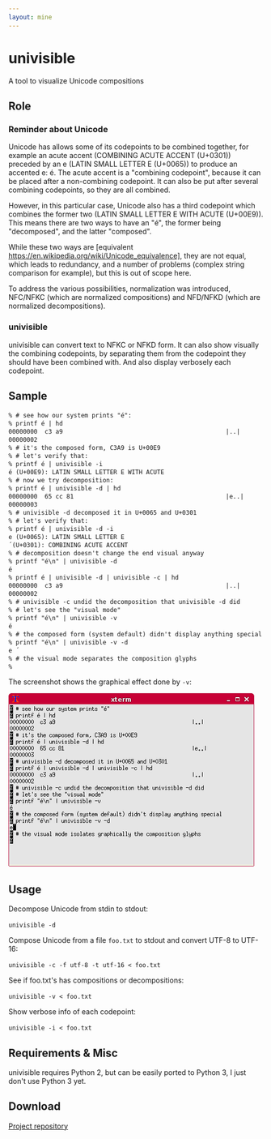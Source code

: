 ```yaml
---
layout: mine
---
```


# univisible

A tool to visualize Unicode compositions

## Role ##

### Reminder about Unicode ###

Unicode has allows some of its codepoints to be combined together, for example an acute accent (COMBINING ACUTE ACCENT (U+0301)) preceded by an e (LATIN SMALL LETTER E (U+0065)) to produce an accented e: é. The acute accent is a "combining codepoint", because it can be placed after a non-combining codepoint. It can also be put after several combining codepoints, so they are all combined.

However, in this particular case, Unicode also has a third codepoint which combines the former two (LATIN SMALL LETTER E WITH ACUTE (U+00E9)). This means there are two ways to have an "é", the former being "decomposed", and the latter "composed".

While these two ways are [equivalent https://en.wikipedia.org/wiki/Unicode_equivalence], they are not equal, which leads to redundancy, and a number of problems (complex string comparison for example), but this is out of scope here.

To address the various possibilities, normalization was introduced, NFC/NFKC (which are normalized compositions) and NFD/NFKD (which are normalized decompositions).

### univisible ###

univisible can convert text to NFKC or NFKD form. It can also show visually the combining codepoints, by separating them from the codepoint they should have been combined with. And also display verbosely each codepoint.

## Sample ##

```
% # see how our system prints "é":
% printf é | hd
00000000  c3 a9                                             |..|
00000002
% # it's the composed form, C3A9 is U+00E9
% # let's verify that:
% printf é | univisible -i
é (U+00E9): LATIN SMALL LETTER E WITH ACUTE
% # now we try decomposition:
% printf é | univisible -d | hd
00000000  65 cc 81                                          |e..|
00000003
% # univisible -d decomposed it in U+0065 and U+0301
% # let's verify that:
% printf é | univisible -d -i
e (U+0065): LATIN SMALL LETTER E
́ (U+0301): COMBINING ACUTE ACCENT
% # decomposition doesn't change the end visual anyway
% printf "é\n" | univisible -d
é
% printf é | univisible -d | univisible -c | hd
00000000  c3 a9                                             |..|
00000002
% # univisible -c undid the decomposition that univisible -d did
% # let's see the "visual mode"
% printf "é\n" | univisible -v
é
% # the composed form (system default) didn't display anything special
% printf "é\n" | univisible -v -d
e ́
% # the visual mode separates the composition glyphs
% 
```

The screenshot shows the graphical effect done by ``-v``:

![Screenshot](screenshot.png)

## Usage ##

Decompose Unicode from stdin to stdout:

``univisible -d``

Compose Unicode from a file ``foo.txt`` to stdout and convert UTF-8 to UTF-16:

``univisible -c -f utf-8 -t utf-16 < foo.txt``

See if foo.txt's has compositions or decompositions:

``univisible -v < foo.txt``

Show verbose info of each codepoint:

``univisible -i < foo.txt``

## Requirements & Misc ##

univisible requires Python 2, but can be easily ported to Python 3, I just don't use Python 3 yet.

## Download ##

[Project repository](https://github.com/hydrargyrum/attic/tree/master/univisible)